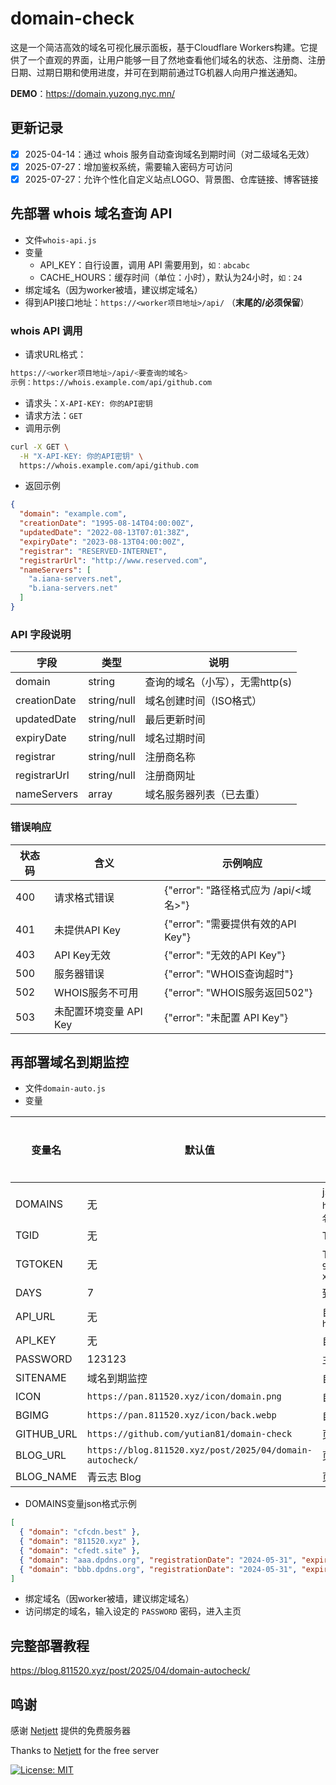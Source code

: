 # domain-check
这是一个简洁高效的域名可视化展示面板，基于Cloudflare Workers构建。它提供了一个直观的界面，让用户能够一目了然地查看他们域名的状态、注册商、注册日期、过期日期和使用进度，并可在到期前通过TG机器人向用户推送通知。

**DEMO**：<https://domain.yuzong.nyc.mn/>  

## 更新记录

- [x] 2025-04-14：通过 whois 服务自动查询域名到期时间（对二级域名无效）
- [x] 2025-07-27：增加鉴权系统，需要输入密码方可访问
- [x] 2025-07-27：允许个性化自定义站点LOGO、背景图、仓库链接、博客链接

## 先部署 whois 域名查询 API
- 文件`whois-api.js`
- 变量
  - API_KEY：自行设置，调用 API 需要用到，`如：abcabc`
  - CACHE_HOURS：缓存时间（单位：小时），默认为24小时，`如：24`
- 绑定域名（因为worker被墙，建议绑定域名）
- 得到API接口地址：`https://<worker项目地址>/api/` （**末尾的/必须保留**）

### whois API 调用
- 请求URL格式：
```bash
https://<worker项目地址>/api/<要查询的域名>
示例：https://whois.example.com/api/github.com
```
- 请求头：`X-API-KEY: 你的API密钥`
- 请求方法：`GET`
- 调用示例
```bash
curl -X GET \
  -H "X-API-KEY: 你的API密钥" \
  https://whois.example.com/api/github.com
```
- 返回示例
```json
{
  "domain": "example.com",
  "creationDate": "1995-08-14T04:00:00Z",
  "updatedDate": "2022-08-13T07:01:38Z",
  "expiryDate": "2023-08-13T04:00:00Z",
  "registrar": "RESERVED-INTERNET",
  "registrarUrl": "http://www.reserved.com",
  "nameServers": [
    "a.iana-servers.net",
    "b.iana-servers.net"
  ]
}
```

### API 字段说明
| 字段           | 类型          | 说明            |
| ------------ | ----------- | ------------- |
| domain       | string      | 查询的域名（小写），无需http(s)     |
| creationDate | string/null | 域名创建时间（ISO格式） |
| updatedDate  | string/null | 最后更新时间        |
| expiryDate   | string/null | 域名过期时间        |
| registrar    | string/null | 注册商名称         |
| registrarUrl | string/null | 注册商网址         |
| nameServers  | array       | 域名服务器列表（已去重）  |

### 错误响应
| 状态码 | 含义              | 示例响应                          |
| --- | --------------- | ----------------------------- |
| 400 | 请求格式错误          | {"error": "路径格式应为 /api/<域名>"} |
| 401 | 未提供API Key      | {"error": "需要提供有效的API Key"}   |
| 403 | API Key无效       | {"error": "无效的API Key"}       |
| 500 | 服务器错误           | {"error": "WHOIS查询超时"}        |
| 502 | WHOIS服务不可用      | {"error": "WHOIS服务返回502"}     |
| 503 | 未配置环境变量 API Key | {"error": "未配置 API Key"}      |

## 再部署域名到期监控
- 文件`domain-auto.js`
- 变量

| 变量名   | 默认值              | 示例说明                       | 是否必须 |
| ------- | ----------- | ----------------------------- | ------- |
| DOMAINS | 无          | json 文件直链地址：`https://gist.githubusercontent.com/用户名/gistID/raw/domains.json` | 是 |
| TGID    | 无          | TG 机器人 ID：`5868334288`   | 是   |
| TGTOKEN | 无          | TG 机器人 token：`9194882369:xxxxxxfwCD8vdtt0jyESsgL2-xxxxxx`      | 是 |
| DAYS    | 7           | 到期前几天提醒        | 否 | 
| API_URL | 无          | 自部署 whois api 接口：`https://whois.example.com/api/github.com`     | 是 |
| API_KEY | 无          | 自部署 whois api TOKEN     | 是 |
| PASSWORD | 123123     | 主页访问密码     | 是 |
| SITENAME | 域名到期监控    | 自定义站点名称    | 否 |
| ICON | `https://pan.811520.xyz/icon/domain.png` | 自定义站点LOGO，**必须是png格式**    | 否 |
| BGIMG | `https://pan.811520.xyz/icon/back.webp` | 自定义站点背景图    | 否 |
| GITHUB_URL | `https://github.com/yutian81/domain-check` | 页脚自定义github仓库地址   | 否 |
| BLOG_URL | `https://blog.811520.xyz/post/2025/04/domain-autocheck/` | 页脚自定义博客地址   | 否 |
| BLOG_NAME | 青云志 Blog    | 页脚自定义博客名称   | 否 |

- DOMAINS变量json格式示例
```json
[
  { "domain": "cfcdn.best" },
  { "domain": "811520.xyz" },
  { "domain": "cfedt.site" },
  { "domain": "aaa.dpdns.org", "registrationDate": "2024-05-31", "expirationDate": "2026-05-31", "system": "DigitalPlat", "systemURL": "https://dash.domain.digitalplat.org" },
  { "domain": "bbb.dpdns.org", "registrationDate": "2024-05-31", "expirationDate": "2026-05-31", "system": "DigitalPlat", "systemURL": "https://dash.domain.digitalplat.org" }
]
```

- 绑定域名（因worker被墙，建议绑定域名）
- 访问绑定的域名，输入设定的 `PASSWORD` 密码，进入主页

## 完整部署教程
https://blog.811520.xyz/post/2025/04/domain-autocheck/

## 鸣谢

感谢 [Netjett](https://netjett.com/index.php) 提供的免费服务器

Thanks to [Netjett](https://netjett.com/index.php) for the free server


[![License: MIT](https://img.shields.io/badge/License-MIT-yellow.svg)](https://opensource.org/licenses/MIT)
